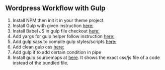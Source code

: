 ## Wordpress Workflow with Gulp

1. Install NPM then init it in your theme project
2. Install Gulp with given instruction [here:](https://gulpjs.com/docs/en/getting-started/quick-start) 
3. Install Babel JS in gulp file checkout [here:](https://github.com/gulpjs/gulp) 
4. Add yargs for gulp helper follow instruction [here:](https://www.npmjs.com/package/yargs)
5. Add gulp sass to compile gulp styles/scripts [here:](https://www.npmjs.com/package/gulp-sass)
6. Add clean gulp css [here:](https://www.npmjs.com/package/gulp-clean-css)
7. Add gulp if to add certain condition in pipe
8. Install gulp sourcemaps at [here](https://www.npmjs.com/package/gulp-sourcemaps). It shows the exact css/js file of a code instead of the bundled file.
